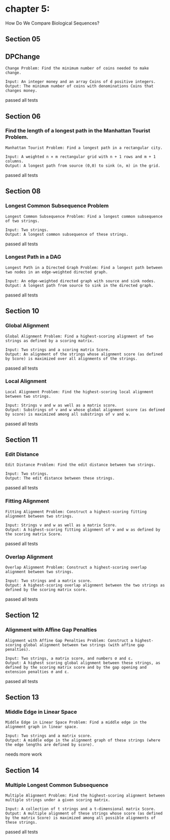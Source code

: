 # chapter 5: 
How Do We Compare Biological Sequences?

 
## Section 05
## DPChange
    Change Problem: Find the minimum number of coins needed to make change.

    Input: An integer money and an array Coins of d positive integers.
    Output: The minimum number of coins with denominations Coins that changes money.

passed all tests
## Section 06
### Find the length of a longest path in the Manhattan Tourist Problem.
    Manhattan Tourist Problem: Find a longest path in a rectangular city.

    Input: A weighted n × m rectangular grid with n + 1 rows and m + 1 columns.
    Output: A longest path from source (0,0) to sink (n, m) in the grid.
    
passed all tests

## Section 08
### Longest Common Subsequence Problem
    Longest Common Subsequence Problem: Find a longest common subsequence of two strings.

    Input: Two strings.
    Output: A longest common subsequence of these strings.
passed all tests

###  Longest Path in a DAG 
    Longest Path in a Directed Graph Problem: Find a longest path between two nodes in an edge-weighted directed graph.

    Input: An edge-weighted directed graph with source and sink nodes.
    Output: A longest path from source to sink in the directed graph.
   
passed all tests 

## Section 10
### Global Alignment
    Global Alignment Problem: Find a highest-scoring alignment of two strings as defined by a scoring matrix.

    Input: Two strings and a scoring matrix Score.
    Output: An alignment of the strings whose alignment score (as defined by Score) is maximized over all alignments of the strings.
passed all tests  

###  Local Alignment 
    Local Alignment Problem: Find the highest-scoring local alignment between two strings.

    Input: Strings v and w as well as a matrix score.
    Output: Substrings of v and w whose global alignment score (as defined by score) is maximized among all substrings of v and w.
passed all tests  

## Section 11
### Edit Distance
    Edit Distance Problem: Find the edit distance between two strings.

    Input: Two strings.
    Output: The edit distance between these strings.
passed all tests  

### Fitting Alignment
    Fitting Alignment Problem: Construct a highest-scoring fitting alignment between two strings.

    Input: Strings v and w as well as a matrix Score.
    Output: A highest-scoring fitting alignment of v and w as defined by the scoring matrix Score.
passed all tests  

### Overlap Alignment
    Overlap Alignment Problem: Construct a highest-scoring overlap alignment between two strings.

    Input: Two strings and a matrix score.
    Output: A highest-scoring overlap alignment between the two strings as defined by the scoring matrix score.
passed all tests  

## Section 12
### Alignment with Affine Gap Penalties 
    Alignment with Affine Gap Penalties Problem: Construct a highest-scoring global alignment between two strings (with affine gap penalties).

    Input: Two strings, a matrix score, and numbers σ and ε.
    Output: A highest scoring global alignment between these strings, as defined by the scoring matrix score and by the gap opening and extension penalties σ and ε.
passed all tests

## Section 13
### Middle Edge in Linear Space

    Middle Edge in Linear Space Problem: Find a middle edge in the alignment graph in linear space.

    Input: Two strings and a matrix score.
    Output: A middle edge in the alignment graph of these strings (where the edge lengths are defined by score).
needs more work
## Section 14
### Multiple Longest Common Subsequence
    Multiple Alignment Problem: Find the highest-scoring alignment between multiple strings under a given scoring matrix.

    Input: A collection of t strings and a t-dimensional matrix Score.
    Output: A multiple alignment of these strings whose score (as defined by the matrix Score) is maximized among all possible alignments of these strings.
passed all tests

